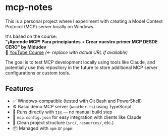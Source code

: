 # mcp-notes

This is a personal project where I experiment with creating a Model Context Protocol (MCP) server locally on Windows.

It's based on the course:  
**"¡Aprende MCP! Para principiantes + Crear nuestro primer MCP DESDE CERO" by Midudev**  
🔗 [YouTube Course]([https://www.youtube.com/watch?v=YOUR_LINK_HERE](https://www.youtube.com/watch?v=wnHczxwukYY&ab_channel=midudev)) *(← replace with actual URL if available)*

The goal is to test MCP development locally using tools like Claude, and potentially use this repository in the future to store additional MCP server configurations or custom tools.

## Features

- ✅ Windows-compatible (tested with Git Bash and PowerShell)
- ⚙️ Basic demo MCP server (`weather.ts`) using TypeScript
- 🚀 Runs directly with [`tsx`](https://github.com/esbuild/tsx) — no manual build step
- 🧩 `mcp.config.json` for easy integration with clients like Claude
- 📁 Clean project structure (`src/`, `resources/`, etc.)
- 📦 Managed with `npm` or `pnpm`
